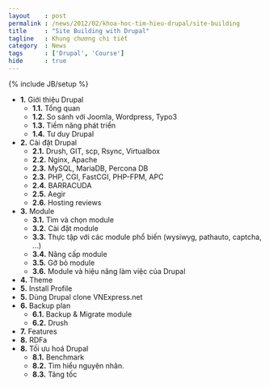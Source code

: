 ```yaml
---
layout    : post
permalink : /news/2012/02/khoa-hoc-tim-hieu-drupal/site-building
title     : "Site Building with Drupal"
tagline   : Khung chương chi tiết
category  : News
tags      : ['Drupal', 'Course']
hide      : true
---
```

{% include JB/setup %}

- **1.** Giới thiệu Drupal
  - **1.1.** Tổng quan
  - **1.2.** So sánh với Joomla, Wordpress, Typo3
  - **1.3.** Tiềm năng phát triển
  - **1.4.** Tư duy Drupal
- **2.**  Cài đặt Drupal
  - **2.1.** Drush, GIT, scp, Rsync, Virtualbox
  - **2.2.** Nginx, Apache
  - **2.3.** MySQL, MariaDB, Percona DB
  - **2.3.** PHP, CGI, FastCGI, PHP-FPM, APC
  - **2.4.** BARRACUDA
  - **2.5.** Aegir
  - **2.6.** Hosting reviews
- **3.** Module
  - **3.1.** Tìm và chọn module
  - **3.2.** Cài đặt module
  - **3.3.** Thực tập với các module phổ biến (wysiwyg, pathauto, captcha, ...)
  - **3.4.** Nâng cấp module
  - **3.5.** Gỡ bỏ module
  - **3.6.** Module và hiệu năng làm việc của Drupal
- **4.** Theme
- **5.** Install Profile
- **5.** Dùng Drupal clone VNExpress.net
- **6.** Backup plan
  - **6.1.** Backup & Migrate module
  - **6.2.** Drush
- **7.** Features
- **8.** RDFa
- **8.** Tối ưu hoá Drupal
  - **8.1.** Benchmark
  - **8.2.** Tìm hiểu nguyên nhân.
  - **8.3.** Tăng tốc
